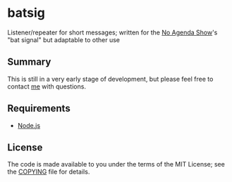# batsig
Listener/repeater for short messages; written for the [No Agenda Show][]'s "bat signal" but adaptable to other use

## Summary

This is still in a very early stage of development, but please feel free to contact [me][] with questions.

## Requirements

* [Node.js][]

## License

The code is made available to you under the terms of the MIT License; see the [COPYING][] file for details.

[No Agenda Show]: http://www.noagendashow.com/
[me]: https://github.com/L2G
[Node.js]: https://nodejs.org/
[COPYING]: COPYING